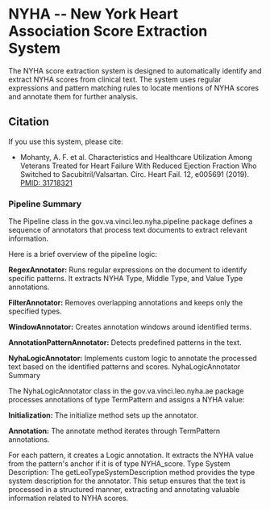 
# NYHA -- New York Heart Association Score Extraction System


The NYHA score extraction system is designed to automatically identify and extract NYHA scores from clinical text. The system uses regular expressions and pattern matching rules to locate mentions of NYHA scores and annotate them for further analysis.

## Citation

If you use this system, please cite:
- Mohanty, A. F. et al. Characteristics and Healthcare Utilization Among Veterans Treated for Heart Failure With Reduced Ejection Fraction Who Switched to Sacubitril/Valsartan. Circ. Heart Fail. 12, e005691 (2019). [PMID: 31718321](http://www.ncbi.nlm.nih.gov/pubmed/31718321)


### Pipeline Summary
The Pipeline class in the gov.va.vinci.leo.nyha.pipeline package defines a sequence of annotators that process text documents to extract relevant information. 

Here is a brief overview of the pipeline logic:

**RegexAnnotator:** Runs regular expressions on the document to identify specific patterns. It extracts NYHA Type, Middle Type, and Value Type annotations.

**FilterAnnotator:** Removes overlapping annotations and keeps only the specified types.

**WindowAnnotator:** Creates annotation windows around identified terms.

**AnnotationPatternAnnotator:** Detects predefined patterns in the text.

**NyhaLogicAnnotator:** Implements custom logic to annotate the processed text based on the identified patterns and scores.
NyhaLogicAnnotator Summary

The NyhaLogicAnnotator class in the gov.va.vinci.leo.nyha.ae package processes annotations of type TermPattern and assigns a NYHA value:

**Initialization:** The initialize method sets up the annotator.

**Annotation:** The annotate method iterates through TermPattern annotations.

For each pattern, it creates a Logic annotation.
It extracts the NYHA value from the pattern's anchor if it is of type NYHA_score.
Type System Description: The getLeoTypeSystemDescription method provides the type system description for the annotator.
This setup ensures that the text is processed in a structured manner, extracting and annotating valuable information related to NYHA scores.
